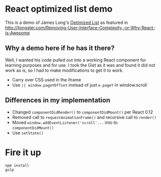 # React optimized list demo

This is a demo of James Long's [Optimized List](https://gist.github.com/jlongster/3f32b2c7dce588f24c92#file-e-optimized-list-js) as featured in http://jlongster.com/Removing-User-Interface-Complexity,-or-Why-React-is-Awesome

## Why a demo here if he has it there?

Well, I wanted his code pulled out into a working React component for learning purposes and for use.  I took the Gist as it was and found it did not work as is, so I had to make modifications to get it to work.

- Carry over CSS used in the iframe
- Use `|| window.pageYOffset` instead of just `e.pageY` in window.scroll

## Differences in my implementation

- Changed `componentDidRender()` to `componentDidMount()` per React 0.12
- Removed call to `requestAnimationFrame()` and recursive call to `render()`
- Moved `window.addEventListener('scroll'...` into to `componentDidMount()`
- Use `setState()`

# Fire it up

```
npm install
gulp
```


